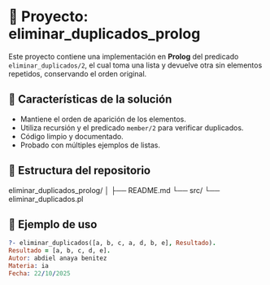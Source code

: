 # 🧠 Proyecto: eliminar_duplicados_prolog

Este proyecto contiene una implementación en **Prolog** del predicado `eliminar_duplicados/2`, el cual toma una lista y devuelve otra sin elementos repetidos, conservando el orden original.

## 🚀 Características de la solución

- Mantiene el orden de aparición de los elementos.
- Utiliza recursión y el predicado `member/2` para verificar duplicados.
- Código limpio y documentado.
- Probado con múltiples ejemplos de listas.

## 📂 Estructura del repositorio

eliminar_duplicados_prolog/
│
├── README.md
└── src/
└── eliminar_duplicados.pl


## 🧩 Ejemplo de uso

```prolog
?- eliminar_duplicados([a, b, c, a, d, b, e], Resultado).
Resultado = [a, b, c, d, e].
Autor: abdiel anaya benitez
Materia: ia
Fecha: 22/10/2025

